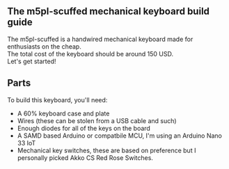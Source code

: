 ## The m5pl-scuffed mechanical keyboard build guide

The m5pl-scuffed is a handwired mechanical keyboard made for enthusiasts on the cheap.<br>
The total cost of the keyboard should be around 150 USD.<br>
Let's get started!

## Parts

To build this keyboard, you'll need:

- A 60% keyboard case and plate
- Wires (these can be stolen from a USB cable and such)
- Enough diodes for all of the keys on the board
- A SAMD based Arduino or compatbile MCU, I'm using an Arduino Nano 33 IoT
- Mechanical key switches, these are based on preference but I personally picked Akko CS Red Rose Switches.

